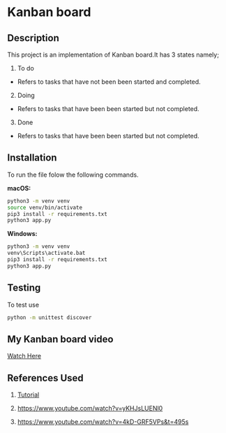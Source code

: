 # Kanban board

## Description

This project is an implementation of Kanban board.It has 3 states namely;

1. To do
- Refers to tasks that have not been been started and completed.
2. Doing
- Refers to tasks that have been been started but not completed.
3. Done
- Refers to tasks that have been been started but not completed.

## Installation

To run the file folow the following commands.

**macOS:**
```bash
python3 -m venv venv
source venv/bin/activate
pip3 install -r requirements.txt
python3 app.py
```

**Windows:**
```bash
python3 -m venv venv
venv\Scripts\activate.bat
pip3 install -r requirements.txt
python3 app.py
```

## Testing
To test use

```bash
python -m unittest discover
```

## My Kanban board video
[Watch Here](https://youtu.be/mnjtM2F5LN8)

## References Used
1. [Tutorial](https://github.com/PrettyPrinted/youtube_video_code/tree/master/2017/03/03/Build%20a%20User%20Login%20System%20With%20Flask-Login%2C%20Flask-WTForms%2C%20Flask-Bootstrap%2C%20and%20Flask-SQLAlchemy/building_user_login_system/finish)

2. https://www.youtube.com/watch?v=yKHJsLUENl0
3. https://www.youtube.com/watch?v=4kD-GRF5VPs&t=495s

